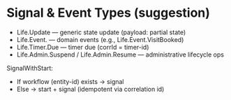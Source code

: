# Signal & Event Types (suggestion)
- Life.Update — generic state update (payload: partial state)
- Life.Event.<Domain> — domain events (e.g., Life.Event.VisitBooked)
- Life.Timer.Due — timer due (corrId = timer-id)
- Life.Admin.Suspend / Life.Admin.Resume — administrative lifecycle ops

SignalWithStart:
- If workflow (entity-id) exists → signal
- Else → start + signal (idempotent via correlation id)
